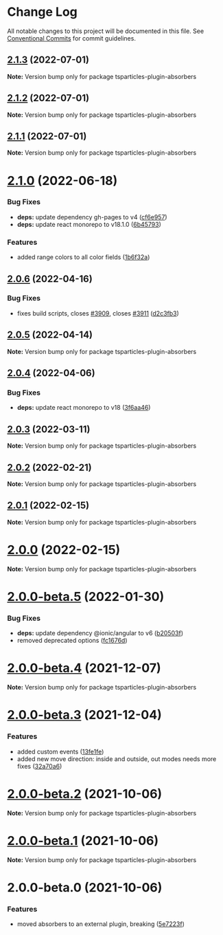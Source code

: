 # Change Log

All notable changes to this project will be documented in this file.
See [Conventional Commits](https://conventionalcommits.org) for commit guidelines.

## [2.1.3](https://github.com/matteobruni/tsparticles/compare/tsparticles-plugin-absorbers@2.1.2...tsparticles-plugin-absorbers@2.1.3) (2022-07-01)

**Note:** Version bump only for package tsparticles-plugin-absorbers





## [2.1.2](https://github.com/matteobruni/tsparticles/compare/tsparticles-plugin-absorbers@2.1.1...tsparticles-plugin-absorbers@2.1.2) (2022-07-01)

**Note:** Version bump only for package tsparticles-plugin-absorbers





## [2.1.1](https://github.com/matteobruni/tsparticles/compare/tsparticles-plugin-absorbers@2.1.0...tsparticles-plugin-absorbers@2.1.1) (2022-07-01)

**Note:** Version bump only for package tsparticles-plugin-absorbers





# [2.1.0](https://github.com/matteobruni/tsparticles/compare/tsparticles-plugin-absorbers@2.0.6...tsparticles-plugin-absorbers@2.1.0) (2022-06-18)


### Bug Fixes

* **deps:** update dependency gh-pages to v4 ([cf6e957](https://github.com/matteobruni/tsparticles/commit/cf6e9577132afcec26410f7321fcf5ffcfb05930))
* **deps:** update react monorepo to v18.1.0 ([6b45793](https://github.com/matteobruni/tsparticles/commit/6b457937c41d7681a2135dfcb6ff220e578f22bb))


### Features

* added range colors to all color fields ([1b6f32a](https://github.com/matteobruni/tsparticles/commit/1b6f32ad50beb3dc4813187a6e1d03f3013f3ca9))





## [2.0.6](https://github.com/matteobruni/tsparticles/compare/tsparticles-plugin-absorbers@2.0.5...tsparticles-plugin-absorbers@2.0.6) (2022-04-16)


### Bug Fixes

* fixes build scripts, closes [#3909](https://github.com/matteobruni/tsparticles/issues/3909), closes [#3911](https://github.com/matteobruni/tsparticles/issues/3911) ([d2c3fb3](https://github.com/matteobruni/tsparticles/commit/d2c3fb33ff9c9d529f2609f89c63cb6e1e61ecda))





## [2.0.5](https://github.com/matteobruni/tsparticles/compare/tsparticles-plugin-absorbers@2.0.4...tsparticles-plugin-absorbers@2.0.5) (2022-04-14)

**Note:** Version bump only for package tsparticles-plugin-absorbers





## [2.0.4](https://github.com/matteobruni/tsparticles/compare/tsparticles-plugin-absorbers@2.0.3...tsparticles-plugin-absorbers@2.0.4) (2022-04-06)


### Bug Fixes

* **deps:** update react monorepo to v18 ([3f6aa46](https://github.com/matteobruni/tsparticles/commit/3f6aa46e399d0092ae13ba494db86256c0d05c40))





## [2.0.3](https://github.com/matteobruni/tsparticles/compare/tsparticles-plugin-absorbers@2.0.2...tsparticles-plugin-absorbers@2.0.3) (2022-03-11)

**Note:** Version bump only for package tsparticles-plugin-absorbers





## [2.0.2](https://github.com/matteobruni/tsparticles/compare/tsparticles-plugin-absorbers@2.0.1...tsparticles-plugin-absorbers@2.0.2) (2022-02-21)

**Note:** Version bump only for package tsparticles-plugin-absorbers





## [2.0.1](https://github.com/matteobruni/tsparticles/compare/tsparticles-plugin-absorbers@2.0.0...tsparticles-plugin-absorbers@2.0.1) (2022-02-15)

**Note:** Version bump only for package tsparticles-plugin-absorbers





# [2.0.0](https://github.com/matteobruni/tsparticles/compare/tsparticles-plugin-absorbers@2.0.0-beta.5...tsparticles-plugin-absorbers@2.0.0) (2022-02-15)

**Note:** Version bump only for package tsparticles-plugin-absorbers





# [2.0.0-beta.5](https://github.com/matteobruni/tsparticles/compare/tsparticles-plugin-absorbers@2.0.0-beta.4...tsparticles-plugin-absorbers@2.0.0-beta.5) (2022-01-30)


### Bug Fixes

* **deps:** update dependency @ionic/angular to v6 ([b20503f](https://github.com/matteobruni/tsparticles/commit/b20503ff2a29f6c8617f42c764c8a868fc334c5f))
* removed deprecated options ([fc1676d](https://github.com/matteobruni/tsparticles/commit/fc1676d94799326f2bd0285995f2b166647e6b6d))





# [2.0.0-beta.4](https://github.com/matteobruni/tsparticles/compare/tsparticles-plugin-absorbers@2.0.0-beta.3...tsparticles-plugin-absorbers@2.0.0-beta.4) (2021-12-07)

**Note:** Version bump only for package tsparticles-plugin-absorbers





# [2.0.0-beta.3](https://github.com/matteobruni/tsparticles/compare/tsparticles-plugin-absorbers@2.0.0-beta.2...tsparticles-plugin-absorbers@2.0.0-beta.3) (2021-12-04)


### Features

* added custom events ([13fe1fe](https://github.com/matteobruni/tsparticles/commit/13fe1fe9d1a81db22a55c9a11adc706643a60d50))
* added new move direction: inside and outside, out modes needs more fixes ([32a70a6](https://github.com/matteobruni/tsparticles/commit/32a70a68a155db1ed796519addd7298e33a39094))





# [2.0.0-beta.2](https://github.com/matteobruni/tsparticles/compare/tsparticles-plugin-absorbers@2.0.0-beta.1...tsparticles-plugin-absorbers@2.0.0-beta.2) (2021-10-06)

**Note:** Version bump only for package tsparticles-plugin-absorbers





# [2.0.0-beta.1](https://github.com/matteobruni/tsparticles/compare/tsparticles-plugin-absorbers@2.0.0-beta.0...tsparticles-plugin-absorbers@2.0.0-beta.1) (2021-10-06)

**Note:** Version bump only for package tsparticles-plugin-absorbers





# 2.0.0-beta.0 (2021-10-06)


### Features

* moved absorbers to an external plugin, breaking ([5e7223f](https://github.com/matteobruni/tsparticles/commit/5e7223fb6b505260eb72899ec1e9762d96a5c4d7))
